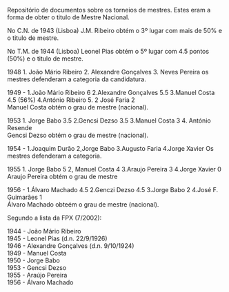 Repositório de documentos sobre os torneios de mestres.
Estes eram a forma de obter o titulo de Mestre Nacional.

No C.N. de 1943 (Lisboa) J.M. Ribeiro obtém o 3º lugar com mais de 50% e o titulo de mestre.

No T.M. de 1944 (Lisboa) Leonel Pias obtém o 5º lugar com 4.5 pontos (50%) e o titulo de mestre. 

1948 1. João Mário Ribeiro 2. Alexandre Gonçalves 3. Neves Pereira
os mestres defenderam a categoria da candidatura.

1949 - 1.João Mário Ribeiro 6 2.Alexandre Gonçalves 5.5 3.Manuel Costa 4.5 (56%) 4.António Ribeiro 5. 2 José Faria 2\
Manuel Costa obtém o grau de mestre (nacional).

1953 1. Jorge Babo 3.5 2.Gencsi Dezso 3.5 3.Manuel Costa 3 4. António Resende\
Gencsi Dezso obtém o grau de mestre (nacional).

1954 - 1.Joaquim Durão 2,Jorge Babo 3.Augusto Faria 4.Jorge Xavier
Os mestres defenderam a categoria.

1955 1. Jorge Babo 5 2, Manuel Costa 4 3.Araujo Pereira 3 4.Jorge Xavier 0\
Araujo Pereira obtém o grau de mestre

1956 -  1.Álvaro Machado 4.5 2.Genczi Dezso 4.5 3.Jorge Babo 2 4.José F. Guimarães 1\
Álvaro Machado obteém o grau de mestre (nacional).

Segundo a lista da FPX (7/2002):

1944 - João Mário Ribeiro\
1945 - Leonel Pias (d.n. 22/9/1926)\
1946 - Alexandre Gonçalves (d.n. 9/10/1924)\
1949 - Manuel Costa\
1950 - Jorge Babo\
1953 - Gencsi Dezso\
1955 - Araújo Pereira\
1956 - Álvaro Machado
